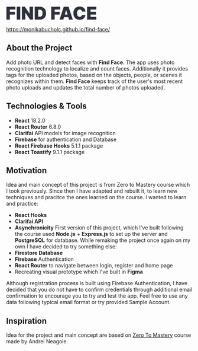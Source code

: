 <a href='https://monikabucholc.github.io/find-face/'><img src='https://github.com/monikabucholc/find-face/blob/main/src/img/logo.svg' height="36"/></a>

<a href='https://monikabucholc.github.io/find-face/'>https://monikabucholc.github.io/find-face/</a>

## About the Project ##

Add photo URL and detect faces with **Find Face**. The app uses photo recognition technology to localize and count faces. Additionally it provides tags for the uploaded photos, based on the objects, people, or scenes it recognizes within them. **Find Face** keeps track of the user's most recent photo uploads and updates the total number of photos uploaded. 


## Technologies & Tools ##

* **React** 18.2.0
* **React Router** 6.8.0
* **Clarifai** API models for image recognition
* **Firebase** for authentication and Database
* **React Firebase Hooks** 5.1.1 package 
* **React Toastify** 9.1.1 package

## Motivation ##
Idea and main concept of this project is from Zero to Mastery course which I took previously. Since then I have adapted and rebuilt it, to learn new techniques and pracitce the ones learned on the course. I wanted to learn and practice:
* **React Hooks**
* **Clarifai API**
* **Asynchronicity** 
First version of this project, which I've built following the course used **Node.js** + **Express.js** to set up the server and **PostgreSQL** for database. While remaking the project once again on my own I have decided to try something else:
* **Firestore Database**
* **Firebase** Authentication
* **React Router** to navigate between login, register and home page
* Recreating visual prototype which I've built in **Figma**

Although registration process is built using Firebase Authentication, I have decided that you do not have to confirm credentials through additional email confirmation to encourage you to try and test the app. Feel free to use any data following typical email format or try provided Sample Account.

## Inspiration ##
Idea for the project and main concept are based on <a href='https://www.udemy.com/course/the-complete-web-developer-zero-to-mastery/'>Zero To Mastery</a> course made by Andrei Neagoie.  
